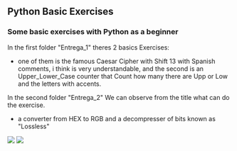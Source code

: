 ## Python Basic Exercises
### Some basic exercises with Python as a beginner

In the first folder "Entrega_1" theres 2 basics Exercises:
  * one of them is the famous Caesar Cipher with Shift 13 with Spanish comments, i think is very understandable, and the second is an Upper_Lower_Case counter that Count how many there are Upp or Low and the letters with accents.  

In the second folder "Entrega_2" We can observe from the title what can do the exercise. 
  * a converter from HEX to RGB and a decompresser of bits known as "Lossless"  
  
<img src="https://img.shields.io/badge/Difficulty-Easy-brightgreen" />  <img src="https://img.shields.io/badge/-Python-3776AB?logo=Python&logoColor=white&style=plastic&logoWidth=30" />